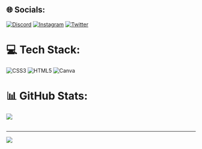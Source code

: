 ## 🌐 Socials:
[![Discord](https://img.shields.io/badge/Discord-%237289DA.svg?logo=discord&logoColor=white)](https://discord.gg/dufz#0001) [![Instagram](https://img.shields.io/badge/Instagram-%23E4405F.svg?logo=Instagram&logoColor=white)](https://instagram.com/dudda_ar) [![Twitter](https://img.shields.io/badge/Twitter-%231DA1F2.svg?logo=Twitter&logoColor=white)](https://twitter.com/dufzinha) 

# 💻 Tech Stack:
![CSS3](https://img.shields.io/badge/css3-%231572B6.svg?style=flat&logo=css3&logoColor=white) ![HTML5](https://img.shields.io/badge/html5-%23E34F26.svg?style=flat&logo=html5&logoColor=white) ![Canva](https://img.shields.io/badge/Canva-%2300C4CC.svg?style=flat&logo=Canva&logoColor=white)
# 📊 GitHub Stats:
![](https://github-readme-stats.vercel.app/api?username=Dufzinha&theme=jolly&hide_border=false&include_all_commits=true&count_private=false)<br/> [](https://github-readme-streak-stats.herokuapp.com/?user=Dufzinha&theme=jolly&hide_border=false)<br/>

---
[![](https://visitcount.itsvg.in/api?id=Dufzinha&label=Profile%20Views&color=0&icon=2&pretty=true)](https://visitcount.itsvg.in)
